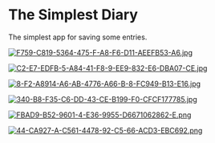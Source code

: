 # The Simplest Diary
The simplest app for saving some entries.

[![F759-C819-5364-475-F-A8-F6-D11-AEEFB53-A6.jpg](https://i.postimg.cc/QxmBWw4k/F759-C819-5364-475-F-A8-F6-D11-AEEFB53-A6.jpg)](https://postimg.cc/BX8ZrYGX)

[![C2-E7-EDFB-5-A84-41-F8-9-EE9-832-E6-DBA07-CE.jpg](https://i.postimg.cc/BnwXmDGj/C2-E7-EDFB-5-A84-41-F8-9-EE9-832-E6-DBA07-CE.jpg)](https://postimg.cc/18wmt8XS)

[![8-F2-A8914-A6-AB-4776-A66-B-8-FC949-B13-E16.jpg](https://i.postimg.cc/tTFJRMn6/8-F2-A8914-A6-AB-4776-A66-B-8-FC949-B13-E16.jpg)](https://postimg.cc/0M2PcZf5)

[![340-B8-F35-C6-DD-43-CE-B199-F0-CFCF177785.jpg](https://i.postimg.cc/BvLtk6qM/340-B8-F35-C6-DD-43-CE-B199-F0-CFCF177785.jpg)](https://postimg.cc/f3sw0MS9)

[![FBAD9-B52-9601-4-E36-9955-D6671062862-E.png](https://i.postimg.cc/hvrGTQrP/FBAD9-B52-9601-4-E36-9955-D6671062862-E.png)](https://postimg.cc/RJW9zFyj)

[![44-CA927-A-C561-4478-92-C5-66-ACD3-EBC692.png](https://i.postimg.cc/wBC3ppMH/44-CA927-A-C561-4478-92-C5-66-ACD3-EBC692.png)](https://postimg.cc/5HmfBD8k)
